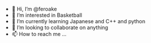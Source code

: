 - 👋 Hi, I’m @feroake
- 👀 I’m interested in Basketball
- 🌱 I’m currently learning Japanese and C++ and python
- 💞️ I’m looking to collaborate on anything
- 📫 How to reach me ...

<!---
feroake/feroake is a ✨ special ✨ repository because its `README.md` (this file) appears on your GitHub profile.
You can click the Preview link to take a look at your changes.
--->
